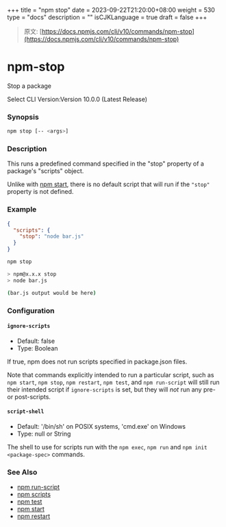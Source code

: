 +++
title = "npm stop"
date = 2023-09-22T21:20:00+08:00
weight = 530
type = "docs"
description = ""
isCJKLanguage = true
draft = false
+++

> 原文: [https://docs.npmjs.com/cli/v10/commands/npm-stop](https://docs.npmjs.com/cli/v10/commands/npm-stop)

# npm-stop

Stop a package

Select CLI Version:Version 10.0.0 (Latest Release)

### Synopsis



```bash
npm stop [-- <args>]
```

### Description

This runs a predefined command specified in the "stop" property of a package's "scripts" object.

Unlike with [npm start](https://docs.npmjs.com/cli/v10/commands/npm-start), there is no default script that will run if the `"stop"` property is not defined.

### Example



```json
{
  "scripts": {
    "stop": "node bar.js"
  }
}
```



```bash
npm stop

> npm@x.x.x stop
> node bar.js

(bar.js output would be here)
```

### Configuration

#### `ignore-scripts`

- Default: false
- Type: Boolean

If true, npm does not run scripts specified in package.json files.

Note that commands explicitly intended to run a particular script, such as `npm start`, `npm stop`, `npm restart`, `npm test`, and `npm run-script` will still run their intended script if `ignore-scripts` is set, but they will *not* run any pre- or post-scripts.

#### `script-shell`

- Default: '/bin/sh' on POSIX systems, 'cmd.exe' on Windows
- Type: null or String

The shell to use for scripts run with the `npm exec`, `npm run` and `npm init <package-spec>` commands.

### See Also

- [npm run-script](https://docs.npmjs.com/cli/v10/commands/npm-run-script)
- [npm scripts](https://docs.npmjs.com/cli/v10/using-npm/scripts)
- [npm test](https://docs.npmjs.com/cli/v10/commands/npm-test)
- [npm start](https://docs.npmjs.com/cli/v10/commands/npm-start)
- [npm restart](https://docs.npmjs.com/cli/v10/commands/npm-restart)

